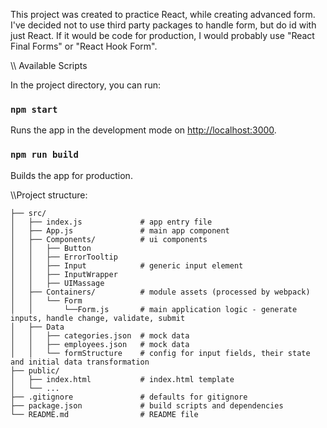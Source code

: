 This project was created to practice React, while creating advanced form.
I've decided not to use third party packages to handle form, but do id with just React.
If it would be code for production, I would probably use "React Final Forms" or "React Hook Form".

\\\\ Available Scripts

In the project directory, you can run:

### `npm start`

Runs the app in the development mode on [http://localhost:3000](http://localhost:3000).

### `npm run build`

Builds the app for production.

\\\\Project structure:

    ├── src/
    │   ├── index.js             # app entry file
    │   ├── App.js               # main app component
    │   ├── Components/          # ui components
    │   │   ├── Button
    │   │   ├── ErrorTooltip
    │   │   ├── Input            # generic input element
    │   │   ├── InputWrapper
    │   │   ├── UIMassage
    │   ├── Containers/          # module assets (processed by webpack)
    │   │   └── Form
    │   │       └──Form.js       # main application logic - generate inputs, handle change, validate, submit
    │   ├── Data
    │   │   ├── categories.json  # mock data
    │   │   ├── employees.json   # mock data
    │   │   └── formStructure    # config for input fields, their state and initial data transformation
    ├── public/
    │   ├── index.html           # index.html template
    │   └── ...
    ├── .gitignore               # defaults for gitignore
    ├── package.json             # build scripts and dependencies
    └── README.md                # README file

